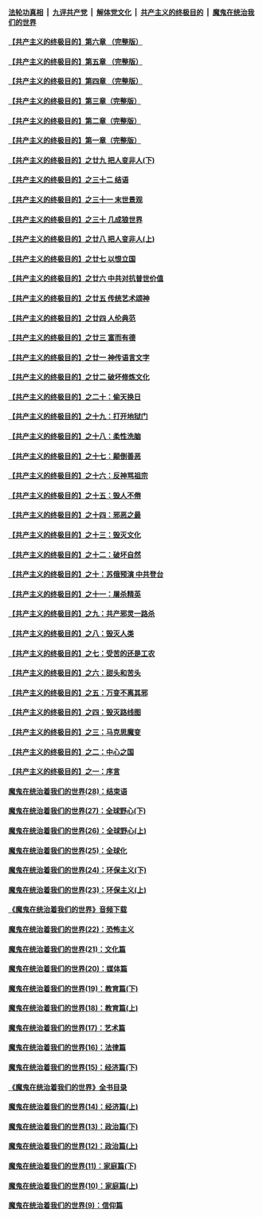 ####  [法轮功真相](../../../../basic/blob/master/README.md?t=10032313) &nbsp;|&nbsp; [九评共产党](../../../../9ping.md/blob/master/README.md?t=10032313) &nbsp;|&nbsp; [解体党文化](../../../../jtdwh.md/blob/master/README.md?t=10032313)  &nbsp;|&nbsp; [共产主义的终极目的](../../../../gczydzjmd.md/blob/master/README.md?t=10032313) &nbsp;|&nbsp; [魔鬼在统治我们的世界](../../../../mgztzwmdsj.md/blob/master/README.md?t=10032313) 

#### [【共产主义的终极目的】第六章 （完整版）](../pages/nsc422/n11428913.md?t=10032313) 

#### [【共产主义的终极目的】第五章 （完整版）](../pages/nsc422/n11428912.md?t=10032313) 

#### [【共产主义的终极目的】第四章 （完整版）](../pages/nsc422/n11428907.md?t=10032313) 

#### [【共产主义的终极目的】第三章（完整版）](../pages/nsc422/n11428848.md?t=10032313) 

#### [【共产主义的终极目的】第二章（完整版）](../pages/nsc422/n11428831.md?t=10032313) 

#### [【共产主义的终极目的】第一章（完整版）](../pages/nsc422/n11417651.md?t=10032313) 

#### [【共产主义的终极目的】之廿九 把人变非人(下)](../pages/nsc422/n11344140.md?t=10032313) 

#### [【共产主义的终极目的】之三十二 结语](../pages/nsc422/n11360535.md?t=10032313) 

#### [【共产主义的终极目的】之三十一 末世景观](../pages/nsc422/n11351129.md?t=10032313) 

#### [【共产主义的终极目的】之三十 几成狼世界](../pages/nsc422/n11348280.md?t=10032313) 

#### [【共产主义的终极目的】之廿八 把人变非人(上)](../pages/nsc422/n11340492.md?t=10032313) 

#### [【共产主义的终极目的】之廿七 以恨立国](../pages/nsc422/n11336944.md?t=10032313) 

#### [【共产主义的终极目的】之廿六 中共对抗普世价值](../pages/nsc422/n11324785.md?t=10032313) 

#### [【共产主义的终极目的】之廿五 传统艺术颂神](../pages/nsc422/n11296396.md?t=10032313) 

#### [【共产主义的终极目的】之廿四 人伦典范](../pages/nsc422/n11296397.md?t=10032313) 

#### [【共产主义的终极目的】之廿三 富而有德](../pages/nsc422/n11283598.md?t=10032313) 

#### [【共产主义的终极目的】之廿一 神传语言文字](../pages/nsc422/n11263265.md?t=10032313) 

#### [【共产主义的终极目的】之廿二 破坏修炼文化](../pages/nsc422/n11245728.md?t=10032313) 

#### [【共产主义的终极目的】之二十：偷天换日](../pages/nsc422/n11238846.md?t=10032313) 

#### [【共产主义的终极目的】之十九：打开地狱门](../pages/nsc422/n11206376.md?t=10032313) 

#### [【共产主义的终极目的】之十八：柔性洗脑](../pages/nsc422/n11199994.md?t=10032313) 

#### [【共产主义的终极目的】之十七：颠倒善恶](../pages/nsc422/n11179782.md?t=10032313) 

#### [【共产主义的终极目的】之十六：反神骂祖宗](../pages/nsc422/n11166798.md?t=10032313) 

#### [【共产主义的终极目的】之十五：毁人不倦](../pages/nsc422/n11166792.md?t=10032313) 

#### [【共产主义的终极目的】之十四：邪恶之最](../pages/nsc422/n11150249.md?t=10032313) 

#### [【共产主义的终极目的】之十三：毁灭文化](../pages/nsc422/n11135227.md?t=10032313) 

#### [【共产主义的终极目的】之十二：破坏自然](../pages/nsc422/n11135214.md?t=10032313) 

#### [【共产主义的终极目的】之十：苏俄预演 中共登台](../pages/nsc422/n11118424.md?t=10032313) 

#### [【共产主义的终极目的】之十一：屠杀精英](../pages/nsc422/n11118442.md?t=10032313) 

#### [【共产主义的终极目的】之九：共产邪灵一路杀](../pages/nsc422/n11114139.md?t=10032313) 

#### [【共产主义的终极目的】之八：毁灭人类](../pages/nsc422/n11108503.md?t=10032313) 

#### [【共产主义的终极目的】之七：受苦的还是工农](../pages/nsc422/n11101809.md?t=10032313) 

#### [【共产主义的终极目的】之六：甜头和苦头](../pages/nsc422/n11096971.md?t=10032313) 

#### [【共产主义的终极目的】之五：万变不离其邪](../pages/nsc422/n11091285.md?t=10032313) 

#### [【共产主义的终极目的】之四：毁灭路线图](../pages/nsc422/n11086284.md?t=10032313) 

#### [【共产主义的终极目的】之三：马克思魔变](../pages/nsc422/n11061941.md?t=10032313) 

#### [【共产主义的终极目的】之二：中心之国](../pages/nsc422/n11047728.md?t=10032313) 

#### [【共产主义的终极目的】之一：序言](../pages/nsc422/n11086077.md?t=10032313) 

#### [魔鬼在统治着我们的世界(28)：结束语](../pages/nsc422/n10936246.md?t=10032313) 

#### [魔鬼在统治着我们的世界(27)：全球野心(下)](../pages/nsc422/n10928319.md?t=10032313) 

#### [魔鬼在统治着我们的世界(26)：全球野心(上)](../pages/nsc422/n10900318.md?t=10032313) 

#### [魔鬼在统治着我们的世界(25)：全球化](../pages/nsc422/n10788205.md?t=10032313) 

#### [魔鬼在统治着我们的世界(24)：环保主义(下)](../pages/nsc422/n10695307.md?t=10032313) 

#### [魔鬼在统治着我们的世界(23)：环保主义(上)](../pages/nsc422/n10688613.md?t=10032313) 

#### [《魔鬼在统治着我们的世界》音频下载](../pages/nsc422/n10635553.md?t=10032313) 

#### [魔鬼在统治着我们的世界(22)：恐怖主义](../pages/nsc422/n10614727.md?t=10032313) 

#### [魔鬼在统治着我们的世界(21)：文化篇](../pages/nsc422/n10597706.md?t=10032313) 

#### [魔鬼在统治着我们的世界(20)：媒体篇](../pages/nsc422/n10586579.md?t=10032313) 

#### [魔鬼在统治着我们的世界(19)：教育篇(下)](../pages/nsc422/n10564808.md?t=10032313) 

#### [魔鬼在统治着我们的世界(18)：教育篇(上)](../pages/nsc422/n10526970.md?t=10032313) 

#### [魔鬼在统治着我们的世界(17)：艺术篇](../pages/nsc422/n10499093.md?t=10032313) 

#### [魔鬼在统治着我们的世界(16)：法律篇](../pages/nsc422/n10485969.md?t=10032313) 

#### [魔鬼在统治着我们的世界(15)：经济篇(下)](../pages/nsc422/n10469975.md?t=10032313) 

#### [《魔鬼在统治着我们的世界》全书目录](../pages/nsc422/n10464261.md?t=10032313) 

#### [魔鬼在统治着我们的世界(14)：经济篇(上)](../pages/nsc422/n10457370.md?t=10032313) 

#### [魔鬼在统治着我们的世界(13)：政治篇(下)](../pages/nsc422/n10448270.md?t=10032313) 

#### [魔鬼在统治着我们的世界(12)：政治篇(上)](../pages/nsc422/n10444576.md?t=10032313) 

#### [魔鬼在统治着我们的世界(11)：家庭篇(下)](../pages/nsc422/n10440961.md?t=10032313) 

#### [魔鬼在统治着我们的世界(10)：家庭篇(上)](../pages/nsc422/n10435448.md?t=10032313) 

#### [魔鬼在统治着我们的世界(9)：信仰篇](../pages/nsc422/n10432159.md?t=10032313) 


